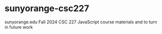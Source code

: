 # sunyorange-csc227
sunyorange.edu Fall 2024 CSC 227 JavaScript course materials and to turn in future work
